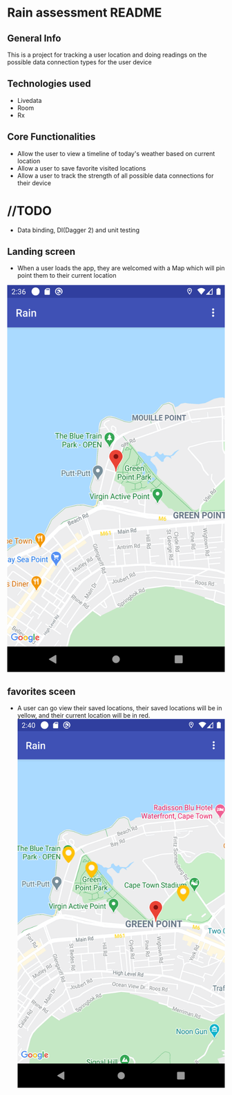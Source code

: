 # Rain assessment README

## General Info
This is a project for tracking a user location and doing readings on the possible data connection types for the user device

## Technologies used
* Livedata
* Room
* Rx

## Core Functionalities
* Allow the user to view a timeline of today's weather based on current location
* Allow a user to save favorite visited locations
* Allow a user to track the strength of all possible data connections for their device

# //TODO
* Data binding, DI(Dagger 2) and unit testing

## Landing screen 

* When a user loads the app, they are welcomed with a Map which will pin point them to their current location

![alt text](https://github.com/rogernkosi/Rain/blob/master/Screenshot_1603974977.png)

## favorites sceen

* A user can go view their saved locations, their saved locations will be in yellow, and their current location will be in red.
![alt text](https://github.com/rogernkosi/Rain/blob/master/Screenshot_1603975192.png)
